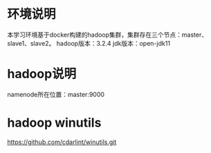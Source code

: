 # 环境说明
本学习环境基于docker构建的hadoop集群，集群存在三个节点：master、slave1、slave2。
hadoop版本：3.2.4
jdk版本：open-jdk11
# hadoop说明
namenode所在位置：master:9000

# hadoop winutils
https://github.com/cdarlint/winutils.git